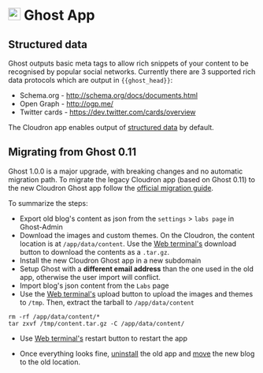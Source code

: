 # <img src="/documentation/img/ghost-logo.png" width="25px"> Ghost App

## Structured data

Ghost outputs basic meta tags to allow rich snippets of your content to be recognised by popular social networks.
Currently there are 3 supported rich data protocols which are output in `{{ghost_head}}`:

- Schema.org - http://schema.org/docs/documents.html
- Open Graph - http://ogp.me/
- Twitter cards - https://dev.twitter.com/cards/overview

The Cloudron app enables output of [structured data](https://github.com/TryGhost/Ghost/blob/master/PRIVACY.md#structured-data)
by default.

## Migrating from Ghost 0.11

Ghost 1.0.0 is a major upgrade, with breaking changes and no automatic
migration path. To migrate the legacy Cloudron app (based on Ghost 0.11)
to the new Cloudron Ghost app follow the [official migration guide](https://docs.ghost.org/docs/migrating-to-ghost-1-0-0).

To summarize the steps:

* Export old blog's content as json from the `settings` > `labs page` in Ghost-Admin
* Download the images and custom themes. On the Cloudron, the content location is
  at `/app/data/content`. Use the [Web terminal's](/documentation/apps#web-terminal)
  download button to download the contents as a `.tar.gz`.
* Install the new Cloudron Ghost app in a new subdomain
* Setup Ghost with a **different email address** than the one used in the old app, otherwise the user import will conflict.
* Import blog's json content from the `Labs` page
* Use the [Web terminal's](/documentation/apps#web-terminal) upload
  button to upload the images and themes to `/tmp`. Then, extract the tarball to `/app/data/content`
```
rm -rf /app/data/content/*
tar zxvf /tmp/content.tar.gz -C /app/data/content/
```
* Use [Web terminal's](/documentation/apps#web-terminal) restart button
  to restart the app

* Once everything looks fine, [uninstall](apps/#uninstall-an-app) the old app
  and [move](apps/#moving-an-app-to-another-subdomain) the new blog to the old
  location.


